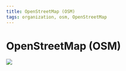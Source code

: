 ```yaml
---
title: OpenStreetMap (OSM)
tags: organization, osm, OpenStreetMap
---
```


# OpenStreetMap (OSM)

![](./img/osm_logo.svg)
